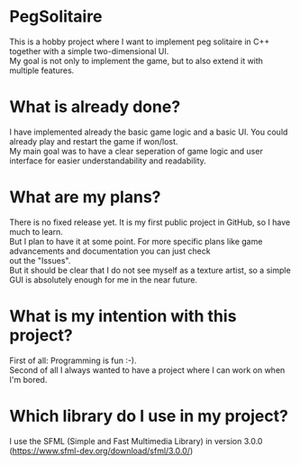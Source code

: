 # PegSolitaire
This is a hobby project where I want to implement peg solitaire in C++ together with a simple two-dimensional UI.<br/>
My goal is not only to implement the game, but to also extend it with multiple features.
# What is already done?
I have implemented already the basic game logic and a basic UI. You could already play and restart the game if won/lost.<br/>
My main goal was to have a clear seperation of game logic and user interface for easier understandability and readability.
# What are my plans?
There is no fixed release yet. It is my first public project in GitHub, so I have much to learn.</br>
But I plan to have it at some point. For more specific plans like game advancements and documentation you can just check </br>
out the "Issues".<br/>
But it should be clear that I do not see myself as a texture artist, so a simple GUI is absolutely enough for me in the near future.
# What is my intention with this project?
First of all: Programming is fun :-).<br/>
Second of all I always wanted to have a project where I can work on when I'm bored.
# Which library do I use in my project?
I use the SFML (Simple and Fast Multimedia Library) in version 3.0.0 (https://www.sfml-dev.org/download/sfml/3.0.0/)
